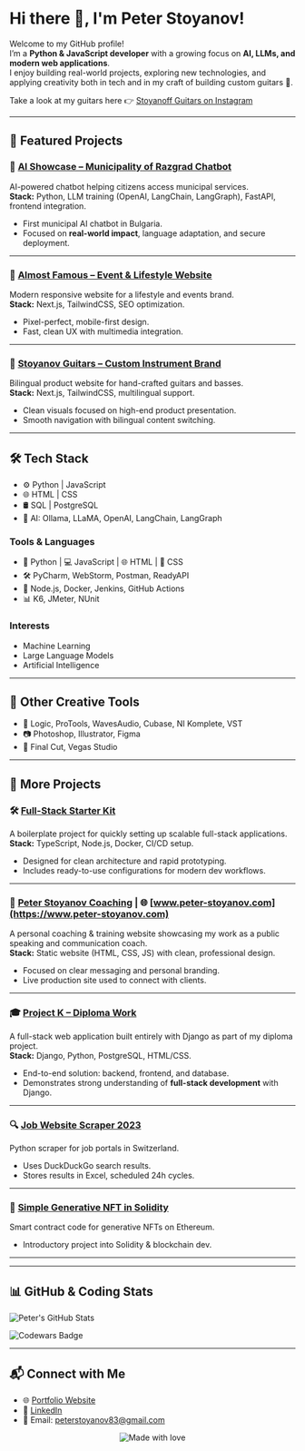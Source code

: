 # Hi there 👋, I'm Peter Stoyanov!  

Welcome to my GitHub profile!  
I’m a **Python & JavaScript developer** with a growing focus on **AI, LLMs, and modern web applications**.  
I enjoy building real-world projects, exploring new technologies, and applying creativity both in tech and in my craft of building custom guitars 🎸.  

Take a look at my guitars here 👉 [Stoyanoff Guitars on Instagram](https://www.instagram.com/stoyanoffguitars/)  

---

## 🚀 Featured Projects  

### 🤖 [AI Showcase – Municipality of Razgrad Chatbot](https://municipality-razgrad.craftgenie.ai/)  
AI-powered chatbot helping citizens access municipal services.  
**Stack:** Python, LLM training (OpenAI, LangChain, LangGraph), FastAPI, frontend integration.  
- First municipal AI chatbot in Bulgaria.  
- Focused on **real-world impact**, language adaptation, and secure deployment.  

---

### 🎉 [Almost Famous – Event & Lifestyle Website](https://www.almostfamous.bg/)  
Modern responsive website for a lifestyle and events brand.  
**Stack:** Next.js, TailwindCSS, SEO optimization.  
- Pixel-perfect, mobile-first design.  
- Fast, clean UX with multimedia integration.  

---

### 🎸 [Stoyanov Guitars – Custom Instrument Brand](https://www.stoyanov-guitars.bg/)  
Bilingual product website for hand-crafted guitars and basses.  
**Stack:** Next.js, TailwindCSS, multilingual support.  
- Clean visuals focused on high-end product presentation.  
- Smooth navigation with bilingual content switching.  

---

## 🛠️ Tech Stack  

- ⚙️ Python | JavaScript  
- 🌐 HTML | CSS  
- 🛢️ SQL | PostgreSQL  
- 🤖 AI: Ollama, LLaMA, OpenAI, LangChain, LangGraph  

### Tools & Languages  
- 🐍 Python | 💻 JavaScript | 🌐 HTML | 🎨 CSS  
- 🛠️ PyCharm, WebStorm, Postman, ReadyAPI  
- 🔧 Node.js, Docker, Jenkins, GitHub Actions  
- 📊 K6, JMeter, NUnit  

### Interests  
- Machine Learning  
- Large Language Models  
- Artificial Intelligence  

---

## 🎯 Other Creative Tools  
- 🎵 Logic, ProTools, WavesAudio, Cubase, NI Komplete, VST  
- 📷 Photoshop, Illustrator, Figma  
- 🎥 Final Cut, Vegas Studio  

---

## 📂 More Projects  

### 🛠️ [Full-Stack Starter Kit](https://github.com/PeterStoyanov83/full-stack-starter-kit)  
A boilerplate project for quickly setting up scalable full-stack applications.  
**Stack:** TypeScript, Node.js, Docker, CI/CD setup.  
- Designed for clean architecture and rapid prototyping.  
- Includes ready-to-use configurations for modern dev workflows.  

---

### 🎤 [Peter Stoyanov Coaching](https://github.com/PeterStoyanov83/peter-stoyanov-coaching) | 🌐 [www.peter-stoyanov.com](https://www.peter-stoyanov.com)  
A personal coaching & training website showcasing my work as a public speaking and communication coach.  
**Stack:** Static website (HTML, CSS, JS) with clean, professional design.  
- Focused on clear messaging and personal branding.  
- Live production site used to connect with clients.  

---

### 🎓 [Project K – Diploma Work](https://github.com/PeterStoyanov83/Django_Project_K_Web_Exam)  
A full-stack web application built entirely with Django as part of my diploma project.  
**Stack:** Django, Python, PostgreSQL, HTML/CSS.  
- End-to-end solution: backend, frontend, and database.  
- Demonstrates strong understanding of **full-stack development** with Django.  

---

### 🔍 [Job Website Scraper 2023](https://github.com/PeterStoyanov83/Job_scraper_2023)  
Python scraper for job portals in Switzerland.  
- Uses DuckDuckGo search results.  
- Stores results in Excel, scheduled 24h cycles.  

---

### 🎨 [Simple Generative NFT in Solidity](https://github.com/PeterStoyanov83/Simple_generative_NFT_in_solidity)  
Smart contract code for generative NFTs on Ethereum.  
- Introductory project into Solidity & blockchain dev.  

---

---

## 📊 GitHub & Coding Stats  

![Peter's GitHub Stats](https://github-readme-stats.vercel.app/api?username=PeterStoyanov83&show_icons=true&theme=dark)  

![Codewars Badge](https://www.codewars.com/users/PeterStoyanov83/badges/large)  

---

## 📬 Connect with Me  

- 🌐 [Portfolio Website](https://peterstoyanov83.github.io/portfolio/)  
- 💼 [LinkedIn](https://www.linkedin.com/in/pstoyanov/)  
- 📧 Email: peterstoyanov83@gmail.com  

<p align="center">
  <img src="https://img.shields.io/badge/Made%20with-%E2%9D%A4%EF%B8%8F-blue?style=for-the-badge" alt="Made with love">
</p>
